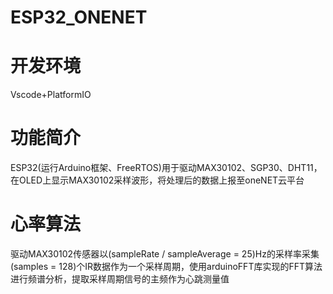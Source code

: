 # ESP32_ONENET
# 开发环境
  Vscode+PlatformIO
# 功能简介
  ESP32(运行Arduino框架、FreeRTOS)用于驱动MAX30102、SGP30、DHT11，在OLED上显示MAX30102采样波形，将处理后的数据上报至oneNET云平台
# 心率算法
  驱动MAX30102传感器以(sampleRate / sampleAverage = 25)Hz的采样率采集(samples = 128)个IR数据作为一个采样周期，使用arduinoFFT库实现的FFT算法进行频谱分析，提取采样周期信号的主频作为心跳测量值
